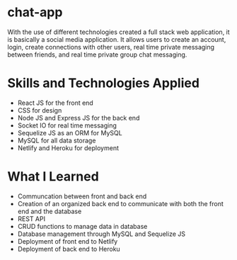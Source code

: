 # chat-app

With the use of different technologies created a full stack web application, it is basically a social media application. It allows users to create an account, login, create connections with other users, real time private messaging between friends, and real time private group chat messaging. 

# Skills and Technologies Applied

- React JS for the front end
- CSS for design
- Node JS and Express JS for the back end
- Socket IO for real time messaging
- Sequelize JS as an ORM for MySQL
- MySQL for all data storage
- Netlify and Heroku for deployment

# What I Learned

- Communcation between front and back end
- Creation of an organized back end to communicate with both the front end and the database
- REST API
- CRUD functions to manage data in database
- Database management through MySQL and Sequelize JS
- Deployment of front end to Netlify
- Deployment of back end to Heroku

